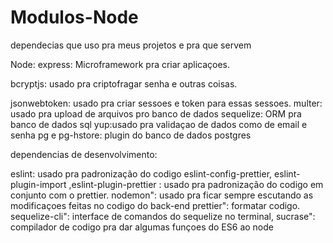 # Modulos-Node
dependecias que uso pra meus projetos e pra que servem

Node:
express: Microframework pra criar aplicaçoes.

bcryptjs: usado pra criptofragar senha e outras coisas.

jsonwebtoken: usado pra criar sessoes e token para essas sessoes.
multer: usado pra upload de arquivos pro banco de dados
sequelize: ORM pra banco de dados sql
yup:usado pra validaçao de dados como de email e senha 
pg e pg-hstore: plugin do banco de dados postgres


dependencias de desenvolvimento:

eslint: usado pra padronização do codigo
eslint-config-prettier, eslint-plugin-import ,eslint-plugin-prettier : usado pra padronização do codigo em conjunto com o prettier.
nodemon": usado pra ficar sempre escutando as modificaçoes feitas no codigo do back-end
prettier": formatar codigo.
sequelize-cli": interface de comandos do sequelize no terminal,
sucrase": compilador de codigo pra dar algumas funçoes do ES6 ao node

